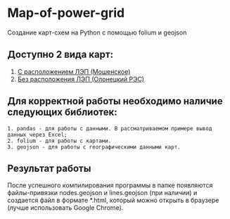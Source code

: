 # Map-of-power-grid
Создание карт-схем на Python с помощью folium и geojson
## Доступно 2 вида карт:

1. [С расположением ЛЭП (Мошенское)](https://github.com/zuev27/Map-of-power-grid/tree/main/%D0%9C%D0%BE%D1%88%D0%B5%D0%BD%D1%81%D0%BA%D0%BE%D0%B5.html)
2. [Без расположения ЛЭП (Олонецкий РЭС)](https://github.com/zuev27/Map-of-power-grid/tree/main/%D0%9E%D0%BB%D0%BE%D0%BD%D0%B5%D1%86%D0%BA%D0%B8%D0%B9%20%D0%A0%D0%AD%D0%A1.html)

## Для корректной работы необходимо наличие следующих библиотек:
```
1. pandas - для работы с данными. В рассматриваемом примере вывод данных через Excel;
2. folium - для работы с картами.
3. geojson - для работы с географическими данными карт.
```

## Результат работы

После успешного компилирования программы в папке появляются файлы-привязки nodes.geojson и lines.geojson (при наличии) и создается файл в формате *.html, который можно открыть в браузере (лучше использовать Google Chrome).
